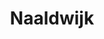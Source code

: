 ---
plaats: "Naaldwijk"
naam: "Naam"
title: "Naaldwijk"
afbeelding: "/images/.jpg"
tags: ["molens"]
---